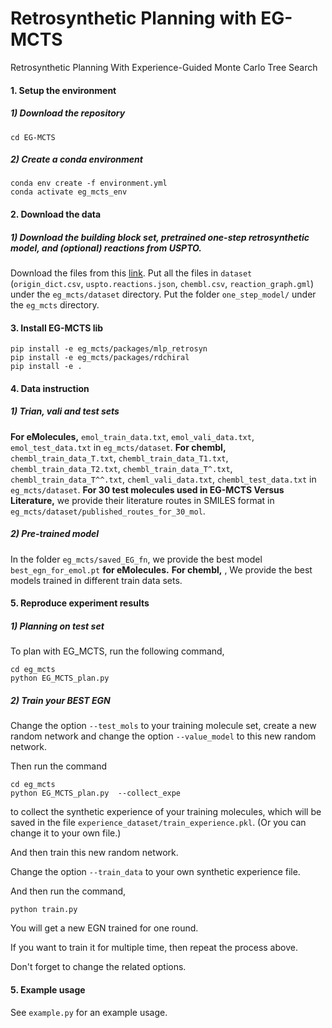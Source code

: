 # Retrosynthetic Planning with EG-MCTS
Retrosynthetic Planning With Experience-Guided Monte Carlo Tree Search

#### 1. Setup the environment
##### 1) Download the repository
    cd EG-MCTS
##### 2) Create a conda environment
    conda env create -f environment.yml
    conda activate eg_mcts_env

#### 2. Download the data
##### 1) Download the building block set, pretrained one-step retrosynthetic model, and (optional) reactions from USPTO.
Download the files from this [link](https://drive.google.com/drive/folders/1fu70cs0-POpMpsPzbqIfkpdaQa24Iqk2?usp=sharing).
Put all the files in ```dataset``` (```origin_dict.csv```,  ```uspto.reactions.json```, ```chembl.csv```, ```reaction_graph.gml```) under the ```eg_mcts/dataset``` directory.
Put the folder ```one_step_model/``` under the ```eg_mcts``` directory.
#### 3. Install EG-MCTS lib
    pip install -e eg_mcts/packages/mlp_retrosyn
    pip install -e eg_mcts/packages/rdchiral
    pip install -e .

#### 4. Data instruction

##### 1) Trian, vali and test sets
**For eMolecules,** ```emol_train_data.txt```, ```emol_vali_data.txt```,  ```emol_test_data.txt``` in ```eg_mcts/dataset```.
**For chembl,** ```chembl_train_data_T.txt```, ```chembl_train_data_T1.txt```,  ```chembl_train_data_T2.txt```, ```chembl_train_data_T^.txt```, ```chembl_train_data_T^^.txt```, ```cheml_vali_data.txt```, ```chembl_test_data.txt``` in ```eg_mcts/dataset```.
**For 30 test molecules used in EG-MCTS Versus Literature,** we provide their literature routes in SMILES format in ```eg_mcts/dataset/published_routes_for_30_mol```.

##### 2) Pre-trained model

In the folder ```eg_mcts/saved_EG_fn```, we provide the best model ```best_egn_for_emol.pt```  **for eMolecules.**
**For chembl,** , We provide the best models trained in different train data sets.

#### 5. Reproduce experiment results

##### 1) Planning on test set
To plan with EG_MCTS, run the following command,

    cd eg_mcts
    python EG_MCTS_plan.py




##### 2) Train your BEST EGN
Change the option ```--test_mols``` to your training molecule set, create a new random network and change the option ```--value_model``` to this new random network.

Then run the command

    cd eg_mcts
    python EG_MCTS_plan.py  --collect_expe

to collect the synthetic experience of your training molecules, which will be saved in the file ```experience_dataset/train_experience.pkl```. (Or you can change it to your own file.)

And then train this new random network.

Change the option ```--train_data``` to your own synthetic experience file.

And then run the command,

    python train.py

You will get a new EGN trained for one round.

If you want to train it for multiple time, then repeat the process above.

Don't forget to change the related options.
#### 5. Example usage

See ```example.py``` for an example usage.
